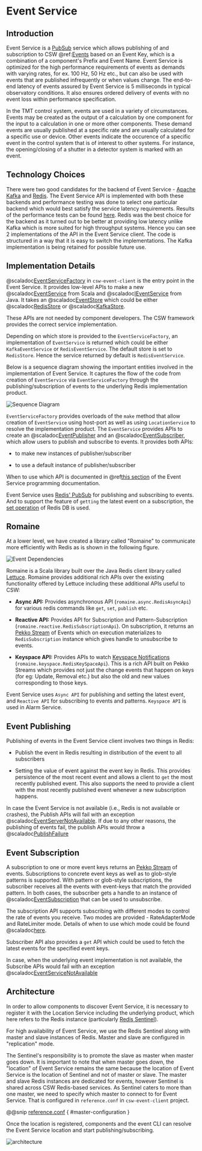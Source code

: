 # Event Service

## Introduction

Event Service is a [PubSub](https://en.wikipedia.org/wiki/Publish%E2%80%93subscribe_pattern) service which allows publishing of and subscription to 
CSW @ref:[Events](./../../params/events.md) based on an Event Key, which is a combination of a component's Prefix and Event Name. 
Event Service is optimized for the high performance requirements of events as demands with varying rates, for ex. 100 Hz, 50 Hz etc., but
can also be used with events that are published infrequently or when values change.
The end-to-end latency of events assured by Event Service is 5 milliseconds in typical observatory conditions. 
It also ensures ordered delivery of events with no event loss within performance specification. 

In the TMT control system, events are used in a variety of circumstances. 
Events may be created as the output of a calculation by one component for the input to a calculation in 
one or more other components. These demand events are usually published at a specific rate and are usually
calculated for a specific use or device. Other events indicate the occurence of a specific event in the control system
that is of interest to other systems. For instance, the opening/closing of a shutter in a detector system is marked
with an event.

## Technology Choices

There were two good candidates for the backend of Event Service - [Apache Kafka](https://kafka.apache.org/) and [Redis](https://redis.io/). 
The Event Service API is implemented with both these backends and performance testing was done to select one particular backend 
which would best satisfy the service latency requirements. Results of the performance tests can be found 
[here](https://id.atlassian.com/login?continue=https%3A%2F%2Ftmt-project.atlassian.net%2Flogin%3FredirectCount%3D1%26dest-url%3D%252Fwiki%252Fspaces%252FDEOPSCSW%252Fpages%252F191791210%252FEvent%252BService%252BRaw%252BPerformance%252BResults%252BResults%252BMay%252BChange%26application%3Dconfluence&application=confluence).
Redis was the best choice for the backend as it turned out to be better at providing low latency 
unlike Kafka which is more suited for high throughput systems.
Hence you can see 2 implementations of the API in the Event Service client. The code is structured in a way that it is easy to switch the implementations.
The Kafka implementation is being retained for possible future use.

## Implementation Details

@scaladoc[EventServiceFactory](csw.event.client.EventServiceFactory) in `csw-event-client` is the entry point in the Event Service. 
It provides low-level APIs to make a new 
@scaladoc[EventService](csw.event.api.scaladsl.EventService) from Scala 
and @scaladoc[IEventService](csw.event.api.javadsl.IEventService) from Java.
It takes an @scaladoc[EventStore](csw.event.client.models.EventStore) which could be either
@scaladoc[RedisStore](csw.event.client.models.EventStores.RedisStore) or
@scaladoc[KafkaStore](csw.event.client.models.EventStores$$KafkaStore$).

These APIs are not needed by component developers. The CSW framework provides the correct service implementation.


Depending on which store is provided to the `EventServiceFactory`, an implementation of `EventService` is returned
 which could be either `KafkaEventService` or `RedisEventService`. The default store is set to `RedisStore`. Hence the service returned by default 
 is `RedisEventService`.
 
Below is a sequence diagram showing the important entities involved in the implementation of Event Service. 
It captures the flow of the code from creation of `EventService` via 
`EventServiceFactory` through the publishing/subscription of events to the underlying Redis implementation product.

![Sequence Diagram](sequence-diagram.png) 

`EventServiceFactory` provides overloads of the `make` method that allow creation of `EventService` using host-port 
as well as using `LocationService` to resolve the implementation product. The `EventService` provides APIs to create 
an @scaladoc[EventPublisher](csw.event.api.scaladsl.EventPublisher) and
an @scaladoc[EventSubscriber](csw.event.api.scaladsl.EventSubscriber), which allow users to publish and subscribe to events.
It provides both APIs:

* to make new instances of publisher/subscriber
 
* to use a default instance of publisher/subscriber
 
When to use which API is documented in 
@ref[this section](../../services/event.md#accessing-event-service) of the Event Service programming documentation.

 
Event Service uses [Redis' PubSub](https://redis.io/docs/latest/develop/interact/pubsub/) for publishing and subscribing to events.
And to support the feature of `getting` the latest event on a subscription, the [set operation](https://redis.io/docs/latest/commands/set/) of Redis DB is used.

## Romaine

At a lower level, we have created a library called "Romaine" to communicate more efficiently with Redis as is shown in the following figure.

![Event Dependencies](event-layers.png)

Romaine is a Scala library built over the Java Redis client library called [Lettuce](https://redis.github.io/lettuce/).
Romaine provides additional rich APIs over the existing functionality offered by Lettuce including these additional APIs useful to CSW:

* **Async API:** Provides asynchronous API (`romaine.async.RedisAsyncApi`) for various redis commands like `get`, `set`, `publish` etc.  

* **Reactive API:** Provides API for Subscription and Pattern-Subscription (`romaine.reactive.RedisSubscriptionApi`).
On subscription, it returns an [Pekko Stream](https://pekko.apache.org/docs/pekko/current/stream/index.html) of Events which on execution materializes to `RedisSubscription` instance which gives handle to unsubscribe to events.

* **Keyspace API:** Provides APIs to watch [Keyspace Notifications](https://redis.io/docs/latest/develop/use/keyspace-notifications/) (`romaine.keyspace.RedisKeySpaceApi`).
This is a rich API built on Pekko Streams which provides not just the change events that happen on keys (for eg: Update, Removal etc.) but also the old and new values corresponding to those keys.  

Event Service uses `Async API` for publishing and setting the latest event, and `Reactive API` for subscribing to events and patterns.
`Keyspace API` is used in Alarm Service.

## Event Publishing

Publishing of events in the Event Service client involves two things in Redis:

* Publish the event in Redis resulting in distribution of the event to all subscribers

* Setting the value of event against the event key in Redis. This provides persistence of the most recent event and allows 
a client to `get` the most recently published event. This also supports the need to provide a client with the most recently published
event whenever a new subscription happens.

In case the Event Service is not available (i.e., Redis is not available or crashes), the Publish APIs will fail with an exception @scaladoc[EventServerNotAvailable](csw.event.api.exceptions.EventServerNotAvailable).
If due to any other reasons, the publishing of events fail, the publish APIs would throw a @scaladoc[PublishFailure](csw.event.api.exceptions.PublishFailure)

## Event Subscription

A subscription to one or more event keys returns an [Pekko Stream](https://pekko.apache.org/docs/pekko/current/stream/index.html) of events. 
Subscriptions to concrete event keys as well as to glob-style patterns is supported.
With pattern or glob-style subscriptions, the subscriber receives all the events with event-keys that match the provided pattern. 
In both cases, the subscriber gets a handle to an instance of @scaladoc[EventSubscription](csw.event.api.scaladsl.EventSubscription) that can be used to unsubscribe.  

The subscription API supports subscribing with different modes to control the rate of events you receive. 
Two modes are provided - RateAdapterMode and RateLimiter mode. Details of when to use which mode could be found @scaladoc[here](csw/event/api/scaladsl/SubscriptionMode).

Subscriber API also provides a `get` API which could be used to fetch the latest events for the specified event keys.

In case, when the underlying event implementation is not available, the Subscribe APIs would fail with an exception @scaladoc[EventServiceNotAvailable](csw.event.api.exceptions.EventServerNotAvailable)

## Architecture

In order to allow components to discover Event Service, it is necessary to register it with the Location Service including the underlying product, 
which here refers to the Redis instance (particularly [Redis Sentinel](https://redis.io/docs/latest/operate/oss_and_stack/management/sentinel/)).

For high availability of Event Service, we use the Redis Sentinel along with master and slave instances of Redis. Master and slave are configured in "replication" mode.

The Sentinel's responsibility is to promote the slave as master when master goes down. It is important to note that when master
goes down, the "location" of Event Service remains the same because the location of Event Service is the location of Sentinel and not of master or slave.
The master and slave Redis instances are dedicated for events, however Sentinel is shared across CSW Redis-based services. 
As Sentinel caters to more than one master, we need to specify which master to connect to for Event Service.
That is configured in `reference.conf` in `csw-event-client` project. 

@@snip [reference.conf](../../../../../csw-event/csw-event-client/src/main/resources/reference.conf) { #master-configuration }
 
Once the location is registered, components and the event CLI can resolve the Event Service location and start publishing/subscribing. 

![architecture](architecture.png)
